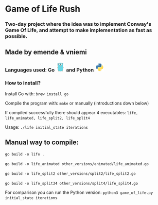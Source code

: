 # Game of Life Rush

### Two-day project where the idea was to implement Conway's Game Of Life, and attempt to make implementation as fast as possible.

## Made by emende & vniemi

### Languages used: Go <img src="https://raw.githubusercontent.com/devicons/devicon/master/icons/go/go-original.svg" width='30'> and Python <img src="https://raw.githubusercontent.com/devicons/devicon/master/icons/python/python-original.svg" width='30'>

### How to install?
Install Go with: `brew install go`

Compile the program with: `make` or manually (introductions down below)

If compiled successfully there should appear 4 executables:
`life, life_animated, life_split2, life_split4`

Usage: `./life initial_state iterations`

## Manual way to compile:
```
go build -o life .

go build -o life_animated other_versions/animated/life_animated.go

go build -o life_split2 other_versions/split2/life_split2.go

go build -o life_split34 other_versions/split4/life_split4.go
```

For comparison you can run the Python version:
`python3 game_of_life.py initial_state iterations`

